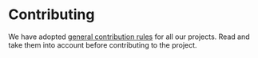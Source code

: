 # Contributing

We have adopted
[general contribution rules](https://github.com/CyberryTeam/contributing)
for all our projects. Read and take them into account before contributing to
the project.
